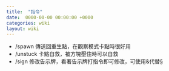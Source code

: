 ```yaml
---
title:  "指令"
date:  0000-00-00 00:00:00 +0000
categories: wiki
layout: wiki
---
```


- /spawn 傳送回重生點，在觀察模式卡點時很好用
- /unstuck 卡點自救，被方塊壓住時可以自救
- /sign 修改告示牌，看著告示牌打指令即可修改，可使用&代替§